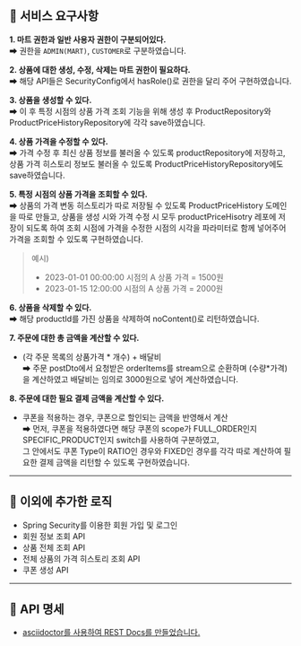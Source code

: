 ## 📌 서비스 요구사항
**1. 마트 권한과 일반 사용자 권한이 구분되어있다.**  
➡ 권한을 `ADMIN(MART)`, `CUSTOMER`로 구분하였습니다.

    
**2. 상품에 대한 생성, 수정, 삭제는 마트 권한이 필요하다.**  
➡ 해당 API들은 SecurityConfig에서 hasRole()로 권한을 달리 주어 구현하였습니다.


**3. 상품을 생성할 수 있다.**  
➡ 이 후 특정 시점의 상품 가격 조회 기능을 위해 생성 후 ProductRepository와 ProductPriceHistoryRepository에 각각 save하였습니다. 


**4. 상품 가격을 수정할 수 있다.**  
➡ 가격 수정 후 최신 상품 정보를 불러올 수 있도록 productRepository에 저장하고, 상품 가격 히스토리 정보도 불러올 수 있도록 ProductPriceHistoryRepository에도 save하였습니다. 


**5. 특정 시점의 상품 가격을 조회할 수 있다.**  
➡ 상품의 가격 변동 히스토리가 따로 저장될 수 있도록 ProductPriceHistory 도메인을 따로 만들고, 상품을 생성 시와 가격 수정 시 모두 productPriceHisotry 레포에 저장이 되도록 하여 조회 시점에 가격을 수정한 시점의 시각을 파라미터로 함께 넣어주어 가격을 조회할 수 있도록 구현하였습니다.
  >예시)
  >- 2023-01-01 00:00:00 시점의 A 상품 가격 = 1500원
  >- 2023-01-15 12:00:00 시점의 A 상품 가격 = 2000원  


**6. 상품을 삭제할 수 있다.**  
➡ 해당 productId를 가진 상품을 삭제하여 noContent()로 리턴하였습니다.  


**7. 주문에 대한 총 금액을 계산할 수 있다.**  
   - (각 주문 목록의 상품가격 * 개수) + 배달비  
➡ 주문 postDto에서 요청받은 orderItems를 stream으로 순환하며 (수량*가격)을 계산하였고 배달비는 임의로 3000원으로 넣어 계산하였습니다.

  
**8. 주문에 대한 필요 결제 금액을 계산할 수 있다.**  
   - 쿠폰을 적용하는 경우, 쿠폰으로 할인되는 금액을 반영해서 계산  
➡ 먼저, 쿠폰을 적용하였다면 해당 쿠폰의 scope가 FULL_ORDER인지 SPECIFIC_PRODUCT인지 switch를 사용하여 구분하였고,  
그 안에서도 쿠폰 Type이 RATIO인 경우와 FIXED인 경우를 각각 따로 계산하여 필요한 결제 금액을 리턴할 수 있도록 구현하였습니다.

---
## 📌 이외에 추가한 로직
- Spring Security를 이용한 회원 가입 및 로그인
- 회원 정보 조회 API
- 상품 전체 조회 API
- 전체 상품의 가격 히스토리 조회 API
- 쿠폰 생성 API

---
## 📌 API 명세
- [asciidoctor를 사용하여 REST Docs를 만들었습니다.](http://localhost:63342/ead61b63-b0a6-4ff2-a49a-86be75ccfd1a/source?file=C%3A%2FUsers%2FUSER%2FDesktop%2FProductManagementService%2Fsrc%2Fdocs%2Fasciidoc%2Findex.adoc&mac=aYwA7CcddKbYJROcM3UM0S/6SJXndsHjrq9V9HPwIYs=&projectUrl=C%3A%2FUsers%2FUSER%2FDesktop%2FProductManagementService)

